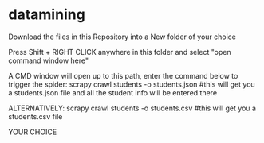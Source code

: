 # datamining

Download the files in this Repository into a New folder of your choice

Press Shift + RIGHT CLICK anywhere in this folder and select "open command window here"

A CMD window will open up to this path, enter the command below to trigger the spider:
scrapy crawl students -o students.json
#this will get you a students.json file and all the student info will be entered there

ALTERNATIVELY:
scrapy crawl students -o students.csv
#this will get you a students.csv file

YOUR CHOICE
